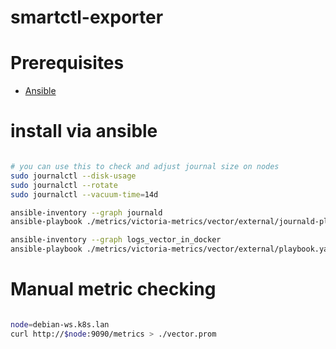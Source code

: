 
# smartctl-exporter

# Prerequisites

- [Ansible](../../../docs/ansible.md)

# install via ansible

```bash

# you can use this to check and adjust journal size on nodes
sudo journalctl --disk-usage
sudo journalctl --rotate
sudo journalctl --vacuum-time=14d

ansible-inventory --graph journald
ansible-playbook ./metrics/victoria-metrics/vector/external/journald-playbook.yaml

ansible-inventory --graph logs_vector_in_docker
ansible-playbook ./metrics/victoria-metrics/vector/external/playbook.yaml

```

# Manual metric checking

```bash

node=debian-ws.k8s.lan
curl http://$node:9090/metrics > ./vector.prom

```
